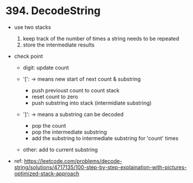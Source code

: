 # 394. DecodeString

- use two stacks
    1. keep track of the number of times a string needs to be repeated
    2. store the intermediate results
- check point
    - digit: update count
    - '[': -> means new start of next count & substring
        - push previoust count to count stack
        - reset count to zero
        - push substring into stack (intermidiate substring)
    - ']': -> means a substring can be decoded
        - pop the count
        - pop the intermediate substring
        - add the substring to intermediate substring for 'count' times

    - other: add to current substring

- ref: https://leetcode.com/problems/decode-string/solutions/4717135/100-step-by-step-explaination-with-pictures-optimized-stack-approach